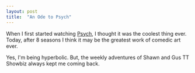 ```yaml
---
layout: post
title:  "An Ode to Psych"
---
```

When I first started watching [Psych](https://en.wikipedia.org/wiki/Psych), I thought it was the coolest thing ever. Today, after 8 seasons I think it may be the greatest work of comedic art ever.

Yes, I'm being hyperbolic. But, the weekly adventures of Shawn and Gus TT Showbiz always kept me coming back.